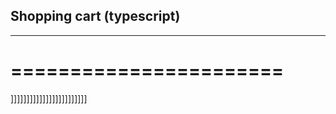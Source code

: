 ## Shopping cart (typescript)
------------------------------
=======================
======================
]]]]]]]]]]]]]]]]]]]]]]]]
